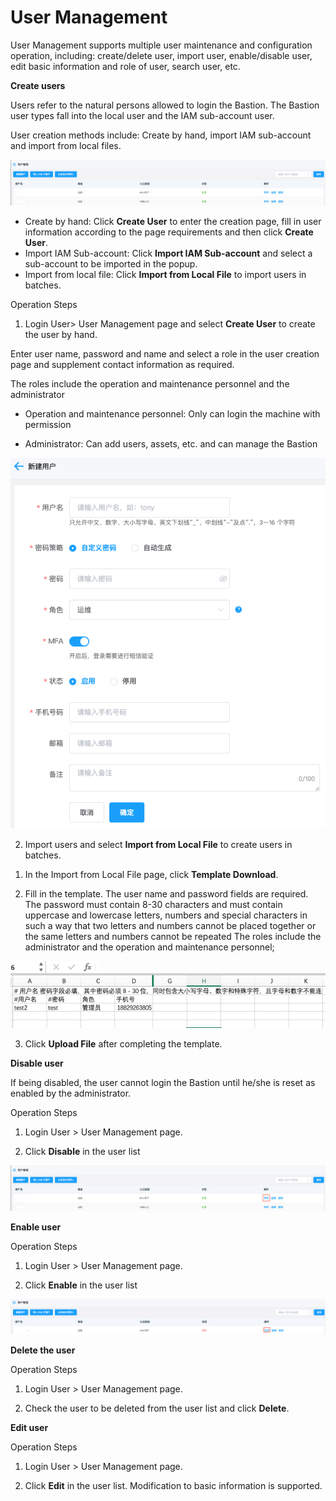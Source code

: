 # User Management


User Management supports multiple user maintenance and configuration operation, including: create/delete user, import user, enable/disable user, edit basic information and role of user, search user, etc.


**Create users**

Users refer to the natural persons allowed to login the Bastion. The Bastion user types fall into the local user and the IAM sub-account user.

User creation methods include: Create by hand, import IAM sub-account and import from local files.

![](/image/Bastion/user.png) 


- Create by hand: Click **Create User** to enter the creation page, fill in user information according to the page requirements and then click **Create User**.
- Import IAM Sub-account: Click **Import IAM Sub-account** and select a sub-account to be imported in the popup.
- Import from local file: Click **Import from Local File** to import users in batches.

Operation Steps

1. Login User> User Management page and select **Create User** to create the user by hand.

  Enter user name, password and name and select a role in the user creation page and supplement contact information as required.
  
  
   The roles include the operation and maintenance personnel and the administrator
   
   - Operation and maintenance personnel: Only can login the machine with permission
   
   - Administrator: Can add users, assets, etc. and can manage the Bastion
 
   
  ![](/image/Bastion/addUser.png) 
  
 
  
2. Import users and select **Import from Local File** to create users in batches.

  1) In the Import from Local File page, click **Template Download**.
  
  2) Fill in the template. The user name and password fields are required. The password must contain 8-30 characters and must contain uppercase and lowercase letters, numbers and special characters in such a way that two letters and numbers cannot be placed together or the same letters and numbers cannot be repeated
      The roles include the administrator and the operation and maintenance personnel;
      
  ![](/image/Bastion/moduleUser.png) 
  
  3) Click **Upload File** after completing the template.
  
**Disable user**

If being disabled, the user cannot login the Bastion until he/she is reset as enabled by the administrator.

Operation Steps

1. Login User > User Management page.

2. Click **Disable** in the user list

  ![](/image/Bastion/userStop.png) 

**Enable user**

Operation Steps

1. Login User > User Management page.

2. Click **Enable** in the user list

  ![](/image/Bastion/userStart.png) 


**Delete the user**

Operation Steps

1. Login User > User Management page.

2. Check the user to be deleted from the user list and click **Delete**.

**Edit user**

Operation Steps

1. Login User > User Management page.

2. Click **Edit** in the user list. Modification to basic information is supported.



